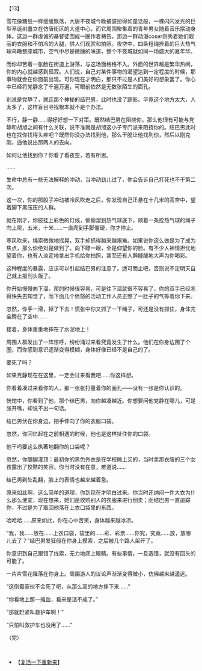 <div id="navifation" class='headbar'>
    <iframe id='head' align="center" width="100%" height="160" src=""  frameborder="no" border="0" marginwidth="0" marginheight="px" scrolling="no"></iframe>
</div>
<style>
    .headbar{text-align:center;}
    .iframe{margin:0 auto;}
</style>
<script>
    var oDiv = document.getElementById('head');
    oDiv.style.position = 'fixed'; oDiv.style.top = '0px'; oDiv.style.left = '0px';
    document.title="众里寻她千百度";
    document.querySelector("body > div > h1 > a").innerHTML=''
</script>
<br><br>

【13】

雪花像糖纸一样缓缓飘落，大唐不夜城今晚被装扮得如童话般，一棵闪闪发光的巨型圣诞树矗立在仿唐街区的大道中心，而它周围聚集着的青年男女随着音乐摆动身体。这边一群虔诚的基督徒围成一圈作着祷告，那边一群动漫coser则秀着她们靓丽的衣服和不怕冷的大腿，供人们观赏和拍照。夜空中，四条粗绳拴着的巨大热气球鸟瞰整座城市，空气中尽是微醺的味道，整个不夜城就如同一场盛大的嘉年华。

而你却苦着一张脸在街道上游荡，与这场面格格不入。外面的世界越是繁华热闹，你的内心就越感到孤寂。人们说，自己对某件事物的渴望达到一定程度的时候，那事物就会在你面前出现。可你现在才明白，那只不过是人们美好的想象罢了。你心中已经将党静念了千遍万遍，可眼前依然是无数张陌生的面孔。

别说是党静了，就连那个神秘的结巴男，此时也没了踪影。毕竟这个地方太大，人太多了，这样盲目寻找根本就不是个办法。

不行，静一静……得好好想一下对策。既然结巴男在阻挠你，那么他很有可能与党静和胡旭之间有什么关联，说不准就是胡旭这小子专门派来阻挠你的。结巴男此时也在找你找得头疼吧？既然你没办法找到他，那么干脆让他找到你，然后以刚克刚，逼他说出那两人的去向。

如何让他找到你？你看了看夜空，若有所思。

……

生命中总有一些无法解释的冲动，当冲动劲儿过了，你会告诉自己打死也不干第二次。

这一次，你的那股子冲动被冷风吹走之后，你发现自己正悬在十几米的高空中，望着脚下黑压压的人群。

就在刚才，你披挂上彩色的灯线，偷偷溜到热气球底下，顺着一条拴热气球的绳子向上爬，五米，十米……一直爬到手脚僵硬，你才停止。

寒风吹来，绳索微微地摇晃，双手却抓得越来越艰难。如果说你这么做是为了成为焦点，那么你绝对是做到了。向下瞟一眼，全是仰望你的脸。有不少人神情担忧地望着你，也有人淡定地拿出手机给你拍照，甚至还有人醉醺醺地大声为你喝彩。

这种程度的暴露，应该可以引起结巴男的注意了。适可而止吧，否则说不定明天自己就上报刊头版了。

你开始慢慢向下溜。爬的时候很容易，可是往下溜就很不容易了，你的双手已经冻得快失去知觉了，而下面几个愤怒的活动工作人员正憋了一肚子的气等着你下来。

忽然，你手一滑，掉了下去！慌张中你又抓了一下绳子，可还是没有抓住，身体完全腾在了空中……

接着，身体重重地摔在了水泥地上！

周围人群发出了一阵惊呼，纷纷涌过来看究竟发生了什么。他们在你身边围了个圈，而你感到意识逐渐变得模糊，身体好像已经不是自己的了。

要死了吗？

如果党静现在在这里，一定会过来看我吧……你这样想。

你看着凑过来看你的人，那一张张打量着你的面孔——没有一张是你认识的。

恍惚中，你看到了他，那个结巴男，向你越凑越近。你想要问他党静在哪儿，可是张开嘴，却说不出一句话。

结巴男伏在你身边，把手伸向了你的衣服口袋。

忽然，你回忆起在之前相遇的时候，他也是这样扯住你的口袋。

他干吗要这么执著地翻你的口袋呢？

忽然，你醍醐灌顶：最初你的黑色外衣是在学校摊上买的，当时卖那衣服的三个女孩露出了狡黠的笑容。你当时没有在意，难道说……

结巴男到处乱翻，脸上的表情也越来越着急。

原来如此啊，这么简单的道理，你到现在才明白过来。你当时还纳闷一件大衣为什么那么便宜，现在想来，她们是收购别人的衣服来进行倒卖；而结巴男一直追踪你，不过是为了取回他落在上衣口袋里的东西。

哈哈哈……原来如此，你在心中苦笑，身体越来越冰凉。

“我，我……放在……上衣口袋，袋里的……彩，彩票……你究，究竟……放，放哪儿去了？”结巴男发狂般在你身上摸索，之后被几个路人架开了。

你意识到自己跟错了线索，无力地闭上眼睛。有些事情，一旦选错，就没有回头的可能了。

一片片雪花降落在你身上。周围游人的议论声渐渐变得微小，仿佛越来越遥远。

“这倒霉家伙不会死了吧，从那么高的地方摔下来……”

“你看地上那一摊血，看来是活不成了。”

“那就赶紧叫救护车啊！”

“只怕叫救护车也没用了……”

 

（完）

<br/>

* 【[复活一下重新来](1)】
